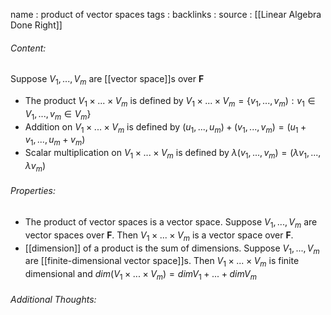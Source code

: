 name : product of vector spaces
tags : 
backlinks : 
source : [[Linear Algebra Done Right]]

###### Content:
Suppose $V_1,...,V_m$ are [[vector space]]s over $\textbf{F}$
- The product $V_1\times...\times V_m$ is defined by $V_1\times...\times V_m = \{v_1,...,v_m):v_1 \in V_1,...,v_m\in V_m\}$
- Addition on $V_1\times ...\times V_m$ is defined by $(u_1,...,u_m)+(v_1,...,v_m)=(u_1+v_1,...,u_m+v_m)$
- Scalar multiplication on $V_1\times...\times V_m$ is defined by $\lambda(v_1,...,v_m)=(\lambda v_1,...,\lambda v_m)$

###### Properties:
- The product of vector spaces is a vector space. Suppose $V_1,...,V_m$ are vector spaces over $\textbf{F}$. Then $V_1 \times ... \times V_m$ is a vector space over $\textbf{F}$.
- [[dimension]] of a product is the sum of dimensions. Suppose $V_1,...,V_m$ are [[finite-dimensional vector space]]s. Then $V_1 \times ... \times V_m$ is finite dimensional and $dim(V_1\times ... \times V_m) = dim V_1 + ... + dim V_m$

###### Additional Thoughts:

